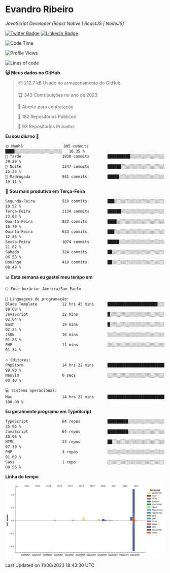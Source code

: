 # Evandro **Ribeiro**

*JavaScript Developer (React Native | ReactJS | NodeJS)*

[![Twitter Badge](https://img.shields.io/badge/-@ribeiroevandro-201B2D?style=flat-square&labelColor=201B2D&logo=twitter&logoColor=white&link=https://twitter.com/ribeiroevandro)](https://twitter.com/ribeiroevandro) 
[![Linkedin Badge](https://img.shields.io/badge/-Evandro%20Ribeiro-201B2D?style=flat-square&logo=Linkedin&logoColor=white&link=https://www.linkedin.com/in/ribeiroevandro)](https://www.linkedin.com/in/ribeiroevandro) 


<!--START_SECTION:waka-->
![Code Time](http://img.shields.io/badge/Code%20Time-3%2C341%20hrs%2046%20mins-blue)

![Profile Views](http://img.shields.io/badge/Visualizac%C3%B5es%20do%20perfil-2-blue)

![Lines of code](https://img.shields.io/badge/Desde%20o%20Hello%20World%20eu%20escrevi-16.8%20million%20linhas%20de%20c%C3%B3digo-blue)

**🐱 Meus dados no GitHub** 

> 📦 212.7 kB Usado no armazenamento do GitHub 
 > 
> 🏆 343 Contribuições no ano de 2023
 > 
> 💼 Aberto para contratação
 > 
> 📜 182 Repositórios Públicos 
 > 
> 🔑 93 Repositórios Privados 
 > 
**Eu sou diurno 🐤** 

```text
🌞 Manhã                  805 commits         ████░░░░░░░░░░░░░░░░░░░░░   16.35 % 
🌆 Tarde                  1930 commits        ██████████░░░░░░░░░░░░░░░   39.20 % 
🌃 Noite                  1247 commits        ██████░░░░░░░░░░░░░░░░░░░   25.33 % 
🌙 Madrugada              941 commits         █████░░░░░░░░░░░░░░░░░░░░   19.11 % 
```
📅 **Sou mais produtivo em Terça-Feira** 

```text
Segunda-Feira            518 commits         ███░░░░░░░░░░░░░░░░░░░░░░   10.52 % 
Terça-Feira              1134 commits        ██████░░░░░░░░░░░░░░░░░░░   23.03 % 
Quarta-Feira             822 commits         ████░░░░░░░░░░░░░░░░░░░░░   16.70 % 
Quinta-Feira             633 commits         ███░░░░░░░░░░░░░░░░░░░░░░   12.86 % 
Sexta-Feira              1074 commits        █████░░░░░░░░░░░░░░░░░░░░   21.82 % 
Sábado                   324 commits         ██░░░░░░░░░░░░░░░░░░░░░░░   06.58 % 
Domingo                  418 commits         ██░░░░░░░░░░░░░░░░░░░░░░░   08.49 % 
```


📊 **Esta semana eu gastei meu tempo em** 

```text
🕑︎ Fuso horário: America/Sao_Paulo

💬 Linguagens de programação: 
Blade Template           12 hrs 45 mins      ██████████████████████░░░   88.68 % 
JavaScript               22 mins             █░░░░░░░░░░░░░░░░░░░░░░░░   02.64 % 
Bash                     19 mins             █░░░░░░░░░░░░░░░░░░░░░░░░   02.24 % 
JSON                     16 mins             ░░░░░░░░░░░░░░░░░░░░░░░░░   01.88 % 
PHP                      11 mins             ░░░░░░░░░░░░░░░░░░░░░░░░░   01.34 % 

🔥 Editores: 
PhpStorm                 14 hrs 22 mins      █████████████████████████   99.90 % 
Neovim                   0 secs              ░░░░░░░░░░░░░░░░░░░░░░░░░   00.10 % 

💻 Sistema operacional: 
Mac                      14 hrs 22 mins      █████████████████████████   100.00 % 
```

**Eu geralmente programo em TypeScript** 

```text
TypeScript               64 repos            █████████░░░░░░░░░░░░░░░░   35.96 % 
JavaScript               64 repos            █████████░░░░░░░░░░░░░░░░   35.96 % 
HTML                     13 repos            ██░░░░░░░░░░░░░░░░░░░░░░░   07.30 % 
PHP                      3 repos             ░░░░░░░░░░░░░░░░░░░░░░░░░   01.69 % 
Sass                     1 repo              ░░░░░░░░░░░░░░░░░░░░░░░░░   00.56 % 
```



**Linha do tempo**

![Lines of Code chart](https://raw.githubusercontent.com/ribeiroevandro/ribeiroevandro/main/assets/bar_graph.png)


 Last Updated on 11/08/2023 18:43:30 UTC
<!--END_SECTION:waka-->
